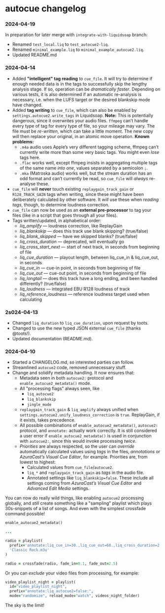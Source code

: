 # autocue changelog

### 2024-04-19

In preparation for later merge with `integrate-with-liquidsoap` branch:

- Renamed `test_local.liq` to `test_autocue2-liq`.
- Renamed `minimal_example.liq` to `minimal_example_autocue2.liq`.
- Updated README.md

### 2024-04-14

- Added **"intelligent" tag reading** to `cue_file`. It will try to determine if enough needed data is in the tags to successfully skip the lengthy analysis stage. If so, operation can be _dramatically faster_. Depending on various tests, it is also determined if an automatic re-analysis is necessary, i.e. when the LUFS target or the desired blankskip mode have changed.
- Added **tag writing** to `cue_file`, which can also be enabled by `settings.autocue2.write_tags` in Liquidsoap. **Note:** This is potentially dangerous, since it overwrites your audio files. `ffmpeg` can’t handle every type of tag for every type of file, so your mileage may vary. The file must be _re-written_, which can take a little moment. The new copy will then replace your original, in an atomic move operation.
  **Known problems:**
  - `.m4a` audio uses Apple’s very different tagging scheme, ffmpeg can’t currently write more than some very basic tags. You might even _lose_ tags here.
  - `.flac` works well, except ffmpeg insists in aggregating multiple tags of the same name _into one_, values separated by a semicolon `;`.
  - `.mka` (Matroska audio) works well, but the stream duration has an odd format and can’t currently be read, so `cue_file` will _always_ re-analyse these.
- `cue_file` will **never** touch existing `replaygain_track_gain` or `R128_TRACK_GAIN` tags when writing, since these might have been deliberately calculated by other software. It _will_ use these when _reading tags_, though, to determine loudness correction.
- `cue_file` can now be used as an **external pre-processor** to tag your files (like in a script that goes through all your files).
- Tags written/updated, in alphabetical order:
  - _liq_amplify_ — loudness correction, like ReplayGain
  - _liq_blankskip_ — does this track use blank skipping? (true/false)
  - _liq_blank_skipped_ — have we skipped blanks? (true/false)
  - _liq_cross_duration_ — deprecated, will eventually go
  - _liq_cross_start_next_ — start of next track, in seconds from beginning of file
  - _liq_cue_duration_ — playout length, between liq_cue_in & liq_cue_out, in seconds
  - _liq_cue_in_ — cue-in point, in seconds from beginning of file
  - _liq_cue_out_ — cue-out point, in seconds from beginning of file
  - _liq_longtail_ — does this track have a long ending, and been handled differently? (true/false)
  - _liq_loudness_ — integrated EBU R128 loudness of track
  - _liq_reference_loudness_ — reference loudness target used when calculating

### 2s024-04-13

- Changed `liq_duration` to `liq_cue_duration`, upon request by toots.
- Changed to use the new typed JSON external `cue_file` (thanks @toots!).
- Updated documentation (README.md).

### 2024-04-10

- Started a CHANGELOG.md, so interested parties can follow.
- Streamlined `autocue2` code, removed unnecessary stuff.
- Change and solidify metadata handling. It now ensures that:
  - Metadata seen in both `autocue2:` protocol and `enable_autocue2_metadata()` mode.
  - All "processing flags" always seen, like
    - `liq_autocue2`
    - `liq_blankskip`
    - `jingle_mode`
  - `replaygain_track_gain` & `liq_amplify` always unified when `settings.autocue2.unify_loudness_correction` is `true`. ReplayGain, if it exists, takes precedence.
  - All possible combinations of `enable_autocue2_metadata()`, `autocue2:` protocol, and `annotate:` actually work correctly. It is still considered a user error if `enable_autocue2_metadata()` is used in conjunction with `autocue2:`, since this would invoke processing _twice_.
  - _Priorities_ are always respected, so the user can _override_ automatically calculated values using _tags_ in the files, _annotations_ or _AzuraCast’s Visual Cue Editor_, for example. Priorities are, from lowest to highest:
    - Calculated values from `cue_file`/`autocue2`.
    - `liq_*` and `replaygain_track_gain` as _tags_ in the audio file.
    - Annotated settings like `liq_blankskip=false`. These include all settings coming from _AzuraCast’s Visual Cue Editor_ and _Advanced Edit Media_ settings.

You can now do really wild things, like enabling `autocue2` processing globally, and _still_ create something like a "sampling" playlist which plays 30s-snippets of a list of songs. And even with the simplest crossfade command possible!

```ruby
enable_autocue2_metadata()

...

radio = playlist(
  prefix='annotate:liq_cue_in=30.,liq_cue_out=60.,liq_cross_duration=2.5:',
  'Classic Rock.m3u'
)

radio = crossfade(radio, fade_in=0.1, fade_out=2.5)
```

Or you can _exclude_ your video files from processing, for example:

```ruby
video_playlist_night = playlist(
  id="video_playlist_night",
  prefix="annotate:liq_autocue2=false:",
  mode="randomize", reload_mode="watch", videos_night_folder)
```

The sky is the limit!
